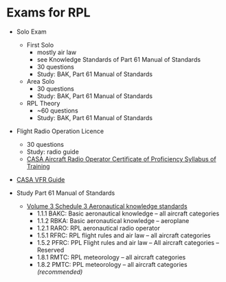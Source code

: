 # Exams for RPL

* Solo Exam
  * First Solo
    * mostly air law
    * see Knowledge Standards of Part 61 Manual of Standards
    * 30 questions
    * Study: BAK, Part 61 Manual of Standards
  * Area Solo
    * 30 questions
    * Study: BAK, Part 61 Manual of Standards
  * RPL Theory
     * ~60 questions
     * Study: BAK, Part 61 Manual of Standards
* Flight Radio Operation Licence
  * 30 questions
  * Study: radio guide
  * [CASA Aircraft Radio Operator Certificate of Proficiency Syllabus of Training](https://www.casa.gov.au/sites/g/files/net351/f/_assets/main/fcl/download/arocp.pdf?trk=profile_certification_title)

* [CASA VFR Guide](https://www.casa.gov.au/standard-page/visual-flight-guide)

* Study Part 61 Manual of Standards
  * [Volume 3 Schedule 3 Aeronautical knowledge standards](../part61-mos/part-61-instrument-vol3-schedule-3-new.pdf?raw=true)
    * 1.1.1 BAKC: Basic aeronautical knowledge – all aircraft categories
    * 1.1.2 RBKA: Basic aeronautical knowledge – aeroplane
    * 1.2.1 RARO: RPL aeronautical radio operator
    * 1.5.1 RFRC: RPL flight rules and air law – all aircraft categories
    * 1.5.2 PFRC: PPL Flight rules and air law – All aircraft categories – Reserved
    * 1.8.1 RMTC: RPL meteorology – all aircraft categories
    * 1.8.2 PMTC: PPL meteorology – all aircraft categories *(recommended)*
